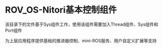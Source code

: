 # ROV_OS-Nitori基本控制组件

该目录下的文件基于Sys组件工作，使用该组件需要加入Thread组件、Sys组件和Port组件

为上层应用程序提供基础的推进器控制、mini-ROS服务、用户自定义扩展等支持

